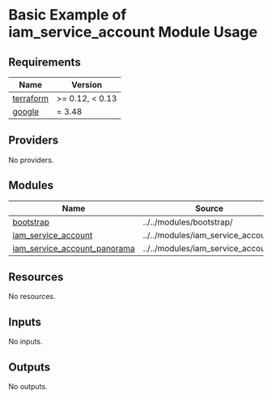 # Basic Example of iam_service_account Module Usage

<!-- BEGINNING OF PRE-COMMIT-TERRAFORM DOCS HOOK -->
## Requirements

| Name | Version |
|------|---------|
| <a name="requirement_terraform"></a> [terraform](#requirement\_terraform) | >= 0.12, < 0.13 |
| <a name="requirement_google"></a> [google](#requirement\_google) | = 3.48 |

## Providers

No providers.

## Modules

| Name | Source | Version |
|------|--------|---------|
| <a name="module_bootstrap"></a> [bootstrap](#module\_bootstrap) | ../../modules/bootstrap/ |  |
| <a name="module_iam_service_account"></a> [iam\_service\_account](#module\_iam\_service\_account) | ../../modules/iam_service_account/ |  |
| <a name="module_iam_service_account_panorama"></a> [iam\_service\_account\_panorama](#module\_iam\_service\_account\_panorama) | ../../modules/iam_service_account/ |  |

## Resources

No resources.

## Inputs

No inputs.

## Outputs

No outputs.
<!-- END OF PRE-COMMIT-TERRAFORM DOCS HOOK -->
